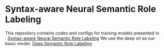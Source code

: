 # Syntax-aware Neural Semantic Role Labeling
This repository contains codes and configs for training models presented in : [Syntax-aware Neural Semantic Role Labeling](XXX)
We use the deep srl as our basic model. [Deep Semantic Role Labeling](https://github.com/luheng/deep_srl)
